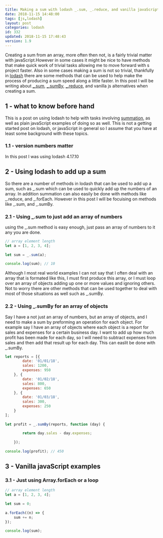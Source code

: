 ```yaml
---
title: Making a sum with lodash _.sum, _.reduce, and vanilla javaScript alternatives
date: 2018-11-15 14:48:00
tags: [js,lodash]
layout: post
categories: lodash
id: 332
updated: 2018-11-15 17:48:43
version: 1.9
---
```


Creating a sum from an array, more often then not, is a fairly trivial matter with javaScript.However in some cases it might be nice to have methods that make quick work of trivial tasks allowing me to move forward with s project faster. Also in some cases making a sum is not so trivial, thankfully in [lodash](https://lodash.com/) there are some methods that can be used to help make the process of producing a sum speed along a little faster. In this post I will be writing about [\_.sum](https://lodash.com/docs/4.17.11#sum), [\_.sumBy](https://lodash.com/docs/4.17.11#sumBy), [\_.reduce](https://lodash.com/docs/4.17.11#reduce), and vanilla js alternatives when creating a sum.

<!-- more -->

## 1 - what to know before hand

This is a post on using lodash to help with tasks involving [summation](https://en.wikipedia.org/wiki/Summation), as well as plain javaScript examples of doing so as well. This is not a getting started post on lodash, or javaScript in general so I assume that you have at least some background with these topics.

### 1.1 - version numbers matter

In this post I was using lodash 4.17.10

## 2 - Using lodash to add up a sum

So there are a number of methods in lodash that can be used to add up a sum, such as \_.sum which can be used to quickly add up the numbers of an array. In addition summation can also easily be done with methods like \_.reduce, and \_.forEach. However in this post I will be focuising on methods like \_.sum, and \_.sumBy.

### 2.1 - Using \_.sum to just add an array of numbers

using the \_.sum method is easy enough, just pass an array of numbers to it any you are done.

```js
// array element length
let a = [1, 2, 3, 4];
 
let sum = _.sum(a);
 
console.log(sum); // 10
```

Although I most real world examples I can not say that I often deal with an array that is formated like this, I must first produce this array, or I must loop over an array of objects adding up one or more values and ignoring others. Not to worry there are other methods that can be used together to deal with most of those situations as well such as \_.sumBy.

### 2.2 - Using \_.sumBy for an array of objects

Say I have a not just an array of numbers, but an array of objects, and I need to make a sum by preforming an operation for each object. For example say I have an array of objects where each object is a report for sales and expenses for a certain business day. I want to add up how much profit has been made for each day, so I will need to subtract expenses from sales and then add that result up for each day. This can easlit be done with \_.sumBy.

```js
let reports = [{
        date: '01/01/18',
        sales: 1200,
        expenses: 950
    }, {
        date: '01/02/18',
        sales: 800,
        expenses: 650
    }, {
        date: '01/03/18',
        sales: 300,
        expenses: 250
    }
];
 
let profit = _.sumBy(reports, function (day) {
 
        return day.sales - day.expenses;
 
    });
 
console.log(profit); // 450
```

## 3 - Vanilla javaScript examples

### 3.1 - Just using Array.forEach or a loop

```js
// array element length
let a = [1, 2, 3, 4];
 
let sum = 0;
 
a.forEach((n) => {
    sum += n;
});
 
console.log(sum);
```
